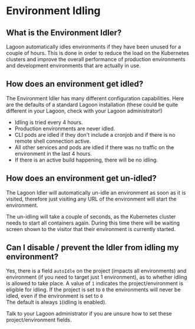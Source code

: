 # Environment Idling

## What is the Environment Idler?

Lagoon automatically idles environments if they have been unused for a couple of hours. This is done in order to reduce the load on the Kubernetes clusters and improve the overall performance of production environments and development environments that are actually in use.

## How does an environment get idled?

The Environment Idler has many different configuration capabilities. Here are the defaults of a standard Lagoon installation \(these could be quite different in your Lagoon, check with your Lagoon administrator!\)

* Idling is tried every 4 hours.
* Production environments are never idled.
* CLI pods are idled if they don't include a cronjob and if there is no remote shell connection active.
* All other services and pods are idled if there was no traffic on the environment in the last 4 hours.
* If there is an active build happening, there will be no idling.

## How does an environment get un-idled?

The Lagoon Idler will automatically un-idle an environment as soon as it is visited, therefore just visiting any URL of the environment will start the environment.

The un-idling will take a couple of seconds, as the Kubernetes cluster needs to start all containers again. During this time there will be waiting screen shown to the visitor that their environment is currently started.

## Can I disable / prevent the Idler from idling my environment?

Yes, there is a field `autoIdle` on the project \(impacts all environments\) and environment \(if you need to target just 1 environment\), as to whether idling is allowed to take place. A value of `1` indicates the project/environment is eligible for idling. If the project is set to `0` the environments will never be idled, even if the environment is set to `0`  
The default is always `1`\(idling is enabled\).

Talk to your Lagoon administrator if you are unsure how to set these project/environment fields.
